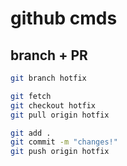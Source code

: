 # github cmds

## branch + PR 

```sh
git branch hotfix

git fetch
git checkout hotfix
git pull origin hotfix

git add .
git commit -m "changes!"
git push origin hotfix
```

